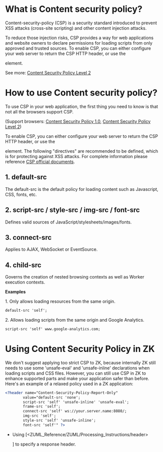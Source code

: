 # What is Content security policy?

Content-security-policy (CSP) is a security standard introduced to
prevent XSS attacks (cross-site scripting) and other content injection
attacks.

To reduce those injection risks, CSP provides a way for web applications
and website owners to declare permissions for loading scripts from only
approved and trusted sources. To enable CSP, you can either configure
your web server to return the CSP HTTP header, or use the

<meta>

element.

See more: [Content Security Policy Level 2](https://www.w3.org/TR/CSP2/)

# How to use Content security policy?

To use CSP in your web application, the first thing you need to know is
that not all the browsers support CSP.

(Support browsers: [Content Security Policy 1.0](https://caniuse.com/#feat=contentsecuritypolicy), [Content Security Policy Level 2](https://caniuse.com/#feat=contentsecuritypolicy2))

To enable CSP, you can either configure your web server to return the
CSP HTTP header, or use the

<meta>

element. The following "directives" are recommended to be defined, which
is for protecting against XSS attacks. For complete information please
reference [CSP official documents](https://www.w3.org/TR/CSP/).

## 1. default-src

The default-src is the default policy for loading content such as
Javascript, CSS, fonts, etc.

## 2. script-src / style-src / img-src / font-src

Defines valid sources of JavaScript/stylesheets/images/fonts.

## 3. connect-src

Applies to AJAX, WebSocket or EventSource.

## 4. child-src

Governs the creation of nested browsing contexts as well as Worker
execution contexts.

**Examples**

1\. Only allows loading resources from the same origin.

```xml
default-src 'self';
```

2\. Allows loading scripts from the same origin and Google Analytics.

```xml
script-src 'self' www.google-analytics.com;
```

# Using Content Security Policy in ZK

We don't suggest applying too strict CSP to ZK, because internally ZK
still needs to use some 'unsafe-eval' and 'unsafe-inline' declarations
when loading scripts and CSS files. However, you can still use CSP in ZK
to enhance supported parts and make your application safer than before.
Here's an example of a relaxed policy used in a ZK application:

```xml
<?header name="Content-Security-Policy-Report-Only"
        value="default-src 'none';
        script-src 'self' 'unsafe-inline' 'unsafe-eval';
        frame-src 'self';
        connect-src 'self' ws://your.server.name:8080/;
        img-src 'self';
        style-src 'self' 'unsafe-inline';
        font-src 'self'" ?>
```

- Using
  \[<ZUML_Reference/ZUML/Processing_Instructions/header>
  <?header ?>

  \] to specify a response header.
